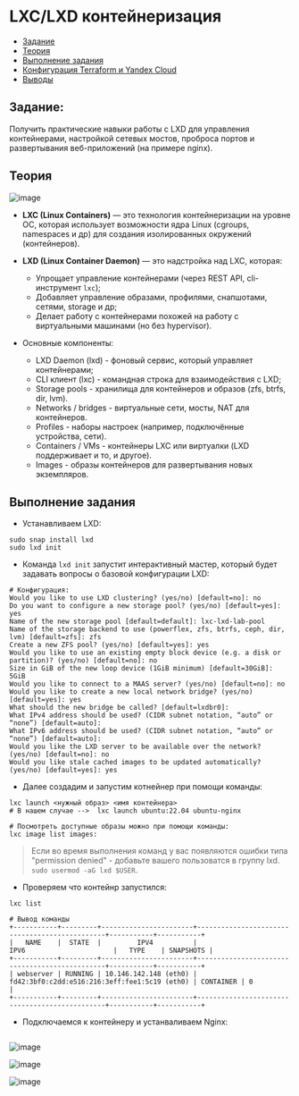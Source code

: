 # LXC/LXD контейнеризация 

- [Задание](#задание)
- [Теория](#теория)
- [Выполнение задания](#выполнение-задания)
- [Конфигурация Terraform и Yandex Cloud](#конфигурация-terraform-и-yandex-cloud)
- [Выводы](#выводы)

## Задание: 

Получить практические навыки работы с LXD для управления контейнерами, настройкой сетевых мостов, проброса портов и развертывания веб-приложений (на примере nginx).

## Теория

![image](https://github.com/user-attachments/assets/5d135904-86d7-48b4-884b-b7245ecab169)

* **LXC (Linux Containers)** — это технология контейнеризации на уровне ОС, которая использует возможности ядра Linux (cgroups, namespaces и др) для создания изолированных окружений (контейнеров).

* **LXD (Linux Container Daemon)** — это надстройка над LXC, которая:
  * Упрощает управление контейнерами (через REST API, cli-инструмент `lxc`);
  * Добавляет управление образами, профилями, снапшотами, сетями, storage и др;
  * Делает работу с контейнерами похожей на работу с виртуальными машинами (но без hypervisor).

* Основные компоненты:
  * LXD Daemon (lxd) - фоновый сервис, который управляет контейнерами;
  * CLI клиент (lxc) - командная строка для взаимодействия с LXD;
  * Storage pools	- хранилища для контейнеров и образов (zfs, btrfs, dir, lvm).
  * Networks / bridges - виртуальные сети, мосты, NAT для контейнеров.
  * Profiles - наборы настроек (например, подключённые устройства, сети).
  * Containers / VMs - контейнеры LXC или виртуалки (LXD поддерживает и то, и другое).
  * Images - образы контейнеров для развертывания новых экземпляров.

## Выполнение задания

* Устанавливаем LXD:

```
sudo snap install lxd
sudo lxd init
```

* Команда `lxd init` запустит интерактивный мастер, который будет задавать вопросы о базовой конфигурации LXD:

```
# Конфигурация:
Would you like to use LXD clustering? (yes/no) [default=no]: no
Do you want to configure a new storage pool? (yes/no) [default=yes]: yes
Name of the new storage pool [default=default]: lxc-lxd-lab-pool
Name of the storage backend to use (powerflex, zfs, btrfs, ceph, dir, lvm) [default=zfs]: zfs
Create a new ZFS pool? (yes/no) [default=yes]: yes
Would you like to use an existing empty block device (e.g. a disk or partition)? (yes/no) [default=no]: no
Size in GiB of the new loop device (1GiB minimum) [default=30GiB]: 5GiB
Would you like to connect to a MAAS server? (yes/no) [default=no]: no
Would you like to create a new local network bridge? (yes/no) [default=yes]: yes
What should the new bridge be called? [default=lxdbr0]: 
What IPv4 address should be used? (CIDR subnet notation, “auto” or “none”) [default=auto]: 
What IPv6 address should be used? (CIDR subnet notation, “auto” or “none”) [default=auto]: 
Would you like the LXD server to be available over the network? (yes/no) [default=no]: no
Would you like stale cached images to be updated automatically? (yes/no) [default=yes]: yes
```

* Далее создадим и запустим котнейнер при помощи команды:

```
lxc launch <нужный образ> <имя контейнера>
# В нашем случае -->  lxc launch ubuntu:22.04 ubuntu-nginx

# Посмотреть доступные образы можно при помощи команды:
lxc image list images:
```
> Если во время выполнения команд у вас появляются ошибки типа "permission denied" - добавьте вашего пользоватся в группу lxd. `sudo usermod -aG lxd $USER`.

* Проверяем что контейнр запустился:

```
lxc list

# Вывод команды
+-----------+---------+-----------------------+-----------------------------------------------+-----------+-----------+
|   NAME    |  STATE  |         IPV4          |                     IPV6                      |   TYPE    | SNAPSHOTS |
+-----------+---------+-----------------------+-----------------------------------------------+-----------+-----------+
| webserver | RUNNING | 10.146.142.148 (eth0) | fd42:3bf0:c2dd:e516:216:3eff:fee1:5c19 (eth0) | CONTAINER | 0         |
+-----------+---------+-----------------------+-----------------------------------------------+-----------+-----------+
```

* Подключаемся к контейнеру и устанваливаем Nginx:

```
```

![image](https://github.com/user-attachments/assets/14102838-e0c5-450b-8be2-e268135cea37)

![image](https://github.com/user-attachments/assets/cf266560-637d-4a9b-b08e-7b4afde7f64c)

![image](https://github.com/user-attachments/assets/e47beb15-ed95-4ef3-9d13-c749a973f961)




